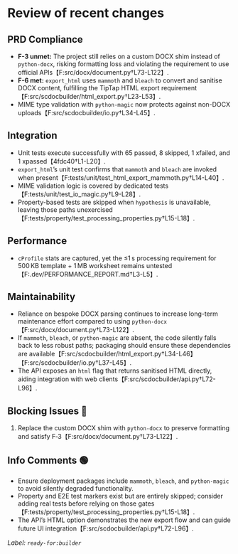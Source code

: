 # Review of recent changes

## PRD Compliance

- **F-3 unmet:** The project still relies on a custom DOCX shim instead of `python-docx`, risking formatting loss and violating the requirement to use official APIs【F:src/docx/document.py†L73-L122】.
- **F-6 met:** `export_html` uses `mammoth` and `bleach` to convert and sanitise DOCX content, fulfilling the TipTap HTML export requirement【F:src/scdocbuilder/html_export.py†L23-L53】.
- MIME type validation with `python-magic` now protects against non-DOCX uploads【F:src/scdocbuilder/io.py†L34-L45】.

## Integration

- Unit tests execute successfully with 65 passed, 8 skipped, 1 xfailed, and 1 xpassed【4fdc40†L1-L20】.
- `export_html`’s unit test confirms that `mammoth` and `bleach` are invoked when present【F:tests/unit/test_html_export_mammoth.py†L14-L40】.
- MIME validation logic is covered by dedicated tests【F:tests/unit/test_io_magic.py†L9-L28】.
- Property-based tests are skipped when `hypothesis` is unavailable, leaving those paths unexercised【F:tests/property/test_processing_properties.py†L15-L18】.

## Performance

- `cProfile` stats are captured, yet the ≤1 s processing requirement for 500 KB template + 1 MB worksheet remains untested【F:.dev/PERFORMANCE_REPORT.md†L3-L5】.

## Maintainability

- Reliance on bespoke DOCX parsing continues to increase long-term maintenance effort compared to using `python-docx`【F:src/docx/document.py†L73-L122】.
- If `mammoth`, `bleach`, or `python-magic` are absent, the code silently falls back to less robust paths; packaging should ensure these dependencies are available【F:src/scdocbuilder/html_export.py†L34-L46】【F:src/scdocbuilder/io.py†L37-L45】.
- The API exposes an `html` flag that returns sanitised HTML directly, aiding integration with web clients【F:src/scdocbuilder/api.py†L72-L96】.

## Blocking Issues 🔴

1. Replace the custom DOCX shim with `python-docx` to preserve formatting and satisfy F‑3【F:src/docx/document.py†L73-L122】.

## Info Comments 🟢

- Ensure deployment packages include `mammoth`, `bleach`, and `python-magic` to avoid silently degraded functionality.
- Property and E2E test markers exist but are entirely skipped; consider adding real tests before relying on those gates【F:tests/property/test_processing_properties.py†L15-L18】.
- The API’s HTML option demonstrates the new export flow and can guide future UI integration【F:src/scdocbuilder/api.py†L72-L96】.

_Label: `ready-for:builder`_
